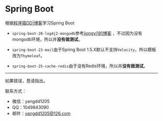 # Spring Boot

根据[程序猿DD|博客](http://blog.didispace.com/)学习Spring Boot


* `spring-boot-20-log4j2-mongodb`参考[jiongyi1的博客](http://blog.csdn.net/jiongyi1/article/details/55213291) ，不过因为没有mongodb环境，所以并**没有做测试**。

* `spring-boot-23-mail`由于Spring Boot 1.5.X默认不支持`Velocity`，所以模板改为`Thymeleaf`。

* `spring-boot-25-cache-redis`由于没有Redis环境，所以并**没有做测试**。

---
如果错误，恳请指出。

联系方式：

* 微信：yangdd1205
* QQ：1049843090
* 邮件：yangdd1205@126.com
